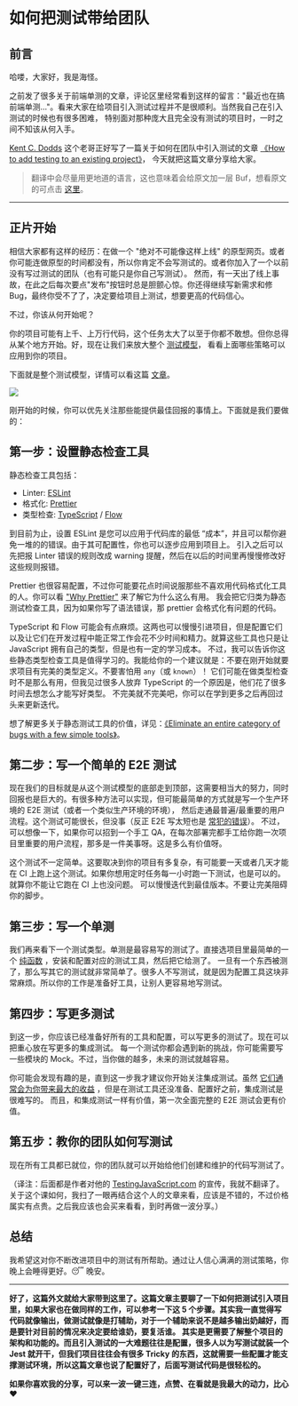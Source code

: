 # 如何把测试带给团队

## 前言

哈喽，大家好，我是海怪。

之前发了很多关于前端单测的文章，评论区里经常看到这样的留言："最近也在搞前端单测..."。看来大家在给项目引入测试过程并不是很顺利。当然我自己在引入测试的时候也有很多困难，
特别面对那种庞大且完全没有测试的项目时，一时之间不知该从何入手。

[Kent C. Dodds](https://kentcdodds.com/ "Kent C. Dodds") 这个老哥正好写了一篇关于如何在团队中引入测试的文章 [《How to add testing to an existing project》](https://kentcdodds.com/blog/how-to-add-testing-to-an-existing-project "《How to add testing to an existing project》")，
今天就把这篇文章分享给大家。

> 翻译中会尽量用更地道的语言，这也意味着会给原文加一层 Buf，想看原文的可点击 [这里](https://kentcdodds.com/blog/how-to-add-testing-to-an-existing-project "原文")。

---

## 正片开始

相信大家都有这样的经历：在做一个 "绝对不可能像这样上线" 的原型网页。或者你可能连做原型的时间都没有，所以你肯定不会写测试的。或者你加入了一个以前没有写过测试的团队（也有可能只是你自己写测试）。
然而，有一天出了线上事故，在此之后每次要点"发布"按钮时总是胆颤心惊。你还得继续写新需求和修 Bug，最终你受不了了，决定要给项目上测试，想要更高的代码信心。

不过，你该从何开始呢？

你的项目可能有上千、上万行代码，这个任务太大了以至于你都不敢想。但你总得从某个地方开始。好，现在让我们来放大整个 [测试模型](https://kentcdodds.com/blog/static-vs-unit-vs-integration-vs-e2e-tests "测试模型")，
看看上面哪些策略可以应用到你的项目。

下面就是整个测试模型，详情可以看这篇 [文章](https://kentcdodds.com/blog/static-vs-unit-vs-integration-vs-e2e-tests)。

![](https://files.mdnice.com/user/24913/2c0fbf21-3d89-4f05-810d-786ce16eb31d.jpg)


刚开始的时候，你可以优先关注那些能提供最佳回报的事情上。下面就是我们要做的：

## 第一步：设置静态检查工具

静态检查工具包括：
* Linter: [ESLint](https://eslint.org/)
* 格式化: [Prettier](https://prettier.io/)
* 类型检查: [TypeScript](https://www.typescriptlang.org/) / [Flow](https://flow.org/)

到目前为止，设置 ESLint 是您可以应用于代码库的最低 “成本”，并且可以帮你避免一堆的的错误。由于其可配置性，你也可以逐步应用到项目上。
引入之后可以先把报 Linter 错误的规则改成 warning 提醒，然后在以后的时间里再慢慢修改好这些规则报错。

Prettier 也很容易配置，不过你可能要花点时间说服那些不喜欢用代码格式化工具的人。你可以看 ["Why Prettier"](https://prettier.io/docs/en/why-prettier.html) 来了解它为什么这么有用。
我会把它归类为静态测试检查工具，因为如果你写了语法错误，那 prettier 会格式化有问题的代码。

TypeScript 和 Flow 可能会有点麻烦。这两也可以慢慢引进项目，但是配置它们以及让它们在开发过程中能正常工作会花不少时间和精力。就算这些工具也只是让 JavaScript 拥有自己的类型，但是也有一定的学习成本。
不过，我可以告诉你这些静态类型检查工具是值得学习的。我能给你的一个建议就是：不要在刚开始就要求项目有完美的类型定义。不要害怕用 `any`（或 `known`）！
它们可能在做类型检查时不是那么有用，但我见过很多人放弃 TypeScript 的一个原因是，他们花了很多时间去想怎么才能写好类型。
不完美就不完美吧，你可以在学到更多之后再回过头来更新迭代。

想了解更多关于静态测试工具的价值，详见：[《Eliminate an entire category of bugs with a few simple tools》](https://kentcdodds.com/blog/eliminate-an-entire-category-of-bugs-with-a-few-simple-tools "《Eliminate an entire category of bugs with a few simple tools》")。

## 第二步：写一个简单的 E2E 测试

现在我们的目标就是从这个测试模型的底部走到顶部，这需要相当大的努力，同时回报也是巨大的。有很多种方法可以实现，但可能最简单的方式就是写一个生产环境的 E2E 测试（或者一个类似生产环境的环境），
然后走通最普遍/最重要的用户流程。这个测试可能很长，但没事（反正 E2E 写太短也是 [常犯的错误](https://kentcdodds.com/blog/common-testing-mistakes)）。
不过，可以想像一下，如果你可以招到一个手工 QA，在每次部署完都手工给你跑一次项目里重要的用户流程，那多是一件美事呀。这是多么有价值呀。

这个测试不一定简单。这要取决到你的项目有多复杂，有可能要一天或者几天才能在 CI 上跑上这个测试。如果你想用定时任务每一小时跑一下测试，也是可以的。就算你不能让它跑在 CI 上也没问题。
可以慢慢迭代到最佳版本。不要让完美阻碍你的脚步。

## 第三步：写一个单测

我们再来看下一个测试类型。单测是最容易写的测试了。直接选项目里最简单的一个 [纯函数](https://en.wikipedia.org/wiki/Pure_function) ，安装和配置对应的测试工具，然后把它给测了。
一旦有一个东西被测了，那么写其它的测试就非常简单了。很多人不写测试，就是因为配置工具这块非常麻烦。所以你的工作是准备好工具，让别人更容易地写测试。

## 第四步：写更多测试

到这一步，你应该已经准备好所有的工具和配置，可以写更多的测试了。现在可以把重心放在写更多的集成测试。
每一个测试你都会遇到新的挑战，你可能需要写一些模块的 Mock。不过，当你做的越多，未来的测试就越容易。

你可能会发现有趣的是，直到这一步我才建议你开始关注集成测试。虽然 [它们通常会为你带来最大的收益](https://kentcdodds.com/blog/write-tests) ，但是在测试工具还没准备、配置好之前，集成测试是很难写的。
而且，和集成测试一样有价值，第一次全面完整的 E2E 测试会更有价值。

## 第五步：教你的团队如何写测试

现在所有工具都已就位，你的团队就可以开始给他们创建和维护的代码写测试了。

（译注：后面都是作者对他的 [TestingJavaScript.com](https://testingjavascript.com/) 的宣传，我就不翻译了。关于这个课如何，我扫了一眼再结合这个人的文章来看，应该是不错的，不过价格属实有点贵。之后我应该也会买来看看，到时再做一波分享。）

## 总结

我希望这对你不断改进项目中的测试有所帮助。通过让人信心满满的测试策略，你晚上会睡得更好。😴 晚安。

---

**好了，这篇外文就给大家带到这里了。这篇文章主要聊了一下如何把测试引入项目里，如果大家也在做同样的工作，可以参考一下这 5 个步骤。其实我一直觉得写代码就像输出，做测试就像是打辅助，对于一个辅助来说不是越多输出奶越好，而是要针对目前的情况来决定要给谁奶，要复活谁。
其实是更需要了解整个项目的架构和功能的。而且引入测试的一大难题往往是配置，很多人以为写测试就装一个 Jest 就开干，但我们项目往往会有很多 Tricky 的东西，这就需要一些配置才能支撑测试环境，所以这篇文章也说了配置好了，后面写测试代码是很轻松的。**

**如果你喜欢我的分享，可以来一波一键三连，点赞、在看就是我最大的动力，比心 ❤️**


